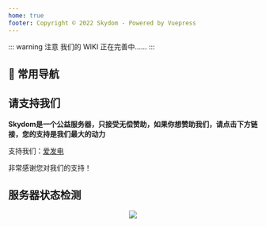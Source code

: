 ```yaml
---
home: true
footer: Copyright © 2022 Skydom - Powered by Vuepress
---
```



<!-- <center><img :src="$withBase('/assets/img/island_b.png')" alt="islet" style="zoom:50%;"/></center> -->
::: warning 注意
我们的 WIKI 正在完善中......
:::

<!-- ## 导航
- [简单介绍](guide/introduction.html)
- [常见问题](guide/faq.html)
- [纯净生存](guide/survival.html)
- [材料获取](guide/material.html)
- [魔改内容](guide/modification.html) -->

## 🧭 常用导航
<html>
  <nav-card>
      <nav-card-item href="/guide/introduction.html">
        <template v-slot:icon>😃</template>
        <template v-slot:text>服务器介绍</template>
      </nav-card-item>
    <nav-card-item href="guide/faq.html">
      <template v-slot:icon>🤔</template>
      <template v-slot:text>一些问题</template>
    </nav-card-item>
    <nav-card-item href="guide/bump.html">
      <template v-slot:icon>🐣</template>
      <template v-slot:text>支持服务器</template>
    </nav-card-item>
  </nav-card>
</html>

## 请支持我们

**Skydom是一个公益服务器，只接受无偿赞助，如果你想赞助我们，请点击下方链接，您的支持是我们最大的动力**

支持我们：[爱发电](https://afdian.net/@Skydom)

非常感谢您对我们的支持！



## 服务器状态检测

<html>
<center>
<img src="https://tietu.mclists.cn/banner/purple/4285/1.jpg"/>
</center>
</html>
